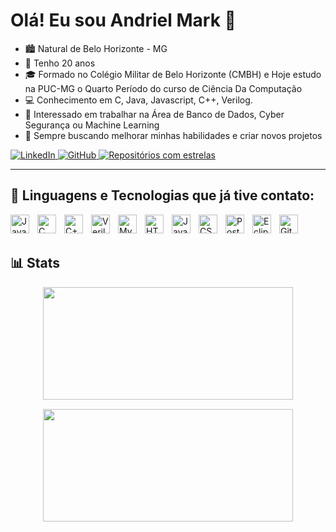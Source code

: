 #  Olá! Eu sou Andriel Mark 👋


- 🏙️ Natural de Belo Horizonte - MG
- 🎂 Tenho 20 anos
- 🎓 Formado no Colégio Militar de Belo Horizonte (CMBH) e Hoje estudo na PUC-MG o Quarto Período do curso de Ciência Da Computação
- 💻 Conhecimento em C, Java, Javascript, C++, Verilog.
- 👯 Interessado em trabalhar na Área de Banco de Dados, Cyber Segurança ou Machine Learning
- 🚀 Sempre buscando melhorar minhas habilidades e criar novos projetos


<p align="left">
    <a href="https://www.linkedin.com/in/andrielmark/?trk=public-profile-join-page">
        <img 
            alt="LinkedIn" 
            title="Conecte-se comigo no LinkedIn" 
            src="https://img.shields.io/badge/LinkedIn-0A66C2?style=for-the-badge&logo=linkedin&logoColor=white"
        />
    </a>
    <a href="https://github.com/andrielmark">
        <img 
            alt="GitHub" 
            title="Meu perfil no GitHub" 
            src="https://img.shields.io/badge/GitHub-181717?style=for-the-badge&logo=github&logoColor=white"
        />
    </a>
    <a href="https://github.com/andrielmark?tab=repositories">
        <img 
            alt="Repositórios com estrelas" 
            title="Veja meus repositórios no GitHub" 
            src="https://img.shields.io/badge/Repositórios%20⭐-FFD700?style=for-the-badge&logo=github&logoColor=black"
        />
    </a>
</p>


---

## 🤖 Linguagens e Tecnologias que já tive contato:

<a href="https://www.java.com/" target="_blank">
    <img 
        align="left" 
        alt="Java" 
        title="Java"
        width="30px" 
        style="padding-right: 10px;" 
        src="https://cdn.jsdelivr.net/gh/devicons/devicon/icons/java/java-original.svg" 
    />
</a>
<a href="https://en.cppreference.com/w/c" target="_blank">
    <img 
        align="left" 
        alt="C" 
        title="C"
        width="30px" 
        style="padding-right: 10px;" 
        src="https://cdn.jsdelivr.net/gh/devicons/devicon/icons/c/c-original.svg" 
    />
</a>
<a href="https://isocpp.org/" target="_blank">
    <img 
        align="left" 
        alt="C++" 
        title="C++"
        width="30px" 
        style="padding-right: 10px;" 
        src="https://cdn.jsdelivr.net/gh/devicons/devicon/icons/cplusplus/cplusplus-original.svg" 
    />
</a>
<a href="https://en.wikipedia.org/wiki/Verilog" target="_blank">
    <img 
        align="left" 
        alt="Verilog" 
        title="Verilog"
        width="30px" 
        style="padding-right: 10px;" 
        src="/mnt/data/verilog-svgrepo-com.svg" 
    />
</a>
<a href="https://www.mysql.com/" target="_blank">
    <img 
        align="left" 
        alt="MySQL" 
        title="MySQL"
        width="30px" 
        style="padding-right: 10px;" 
        src="https://cdn.jsdelivr.net/gh/devicons/devicon/icons/mysql/mysql-original.svg" 
    />
</a>
<a href="https://developer.mozilla.org/docs/Web/HTML" target="_blank">
    <img 
        align="left" 
        alt="HTML" 
        title="HTML"
        width="30px" 
        style="padding-right: 10px;" 
        src="https://cdn.jsdelivr.net/gh/devicons/devicon/icons/html5/html5-original.svg" 
    />
</a>
<a href="https://developer.mozilla.org/docs/Web/JavaScript" target="_blank">
    <img 
        align="left" 
        alt="JavaScript" 
        title="JavaScript"
        width="30px" 
        style="padding-right: 10px;" 
        src="https://cdn.jsdelivr.net/gh/devicons/devicon/icons/javascript/javascript-original.svg" 
    />
</a>
<a href="https://developer.mozilla.org/docs/Web/CSS" target="_blank">
    <img 
        align="left" 
        alt="CSS" 
        title="CSS"
        width="30px" 
        style="padding-right: 10px;" 
        src="https://cdn.jsdelivr.net/gh/devicons/devicon/icons/css3/css3-original.svg" 
    />
</a>
<a href="https://www.postgresql.org/" target="_blank">
    <img 
        align="left" 
        alt="PostgreSQL" 
        title="PostgreSQL"
        width="30px" 
        style="padding-right: 10px;" 
        src="https://cdn.jsdelivr.net/gh/devicons/devicon/icons/postgresql/postgresql-original.svg" 
    />
</a>
<a href="https://www.eclipse.org/" target="_blank">
    <img 
        align="left" 
        alt="Eclipse" 
        title="Eclipse"
        width="30px" 
        style="padding-right: 10px;" 
        src="https://cdn.jsdelivr.net/gh/devicons/devicon/icons/eclipse/eclipse-original.svg" 
    />
</a>
<a href="https://git-scm.com/" target="_blank">
    <img 
        align="left" 
        alt="Git" 
        title="Git"
        width="30px" 
        style="padding-right: 10px;" 
        src="https://cdn.jsdelivr.net/gh/devicons/devicon/icons/git/git-original.svg" 
    />
</a>

<br/>
<br/>

## 📊 Stats

<div align="center" style="display: flex; flex-direction: column; gap: 15px; max-width: 400px; margin: auto;">
    <img height="180em" src="https://github-readme-stats.vercel.app/api?username=andrielmark&show_icons=true&theme=shadow_green" style="width: 100%; max-width: 400px;"/>
    <a href="https://github.com/andrielmark" style="width: 100%; max-width: 400px;">
        <img height="180em" src="https://github-readme-stats.vercel.app/api/top-langs/?username=andrielmark&layout=compact&langs_count=7&theme=shadow_green" style="width: 100%; max-width: 400px; font-size: 20px"/>
    </a>
</div>
